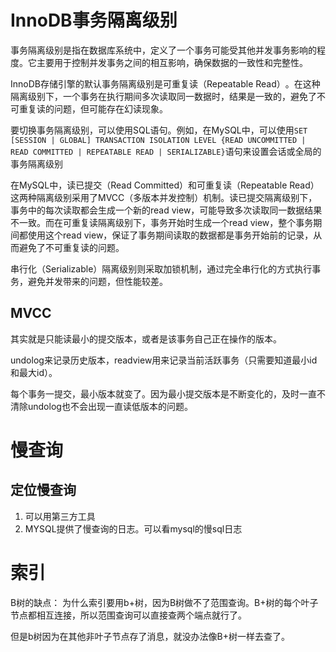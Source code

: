 # InnoDB事务隔离级别
事务隔离级别是指在数据库系统中，‌定义了一个事务可能受其他并发事务影响的程度。‌它主要用于控制并发事务之间的相互影响，‌确保数据的一致性和完整性。‌

InnoDB存储引擎的默认事务隔离级别是可重复读（‌Repeatable Read）‌。‌在这种隔离级别下，‌一个事务在执行期间多次读取同一数据时，‌结果是一致的，‌避免了不可重复读的问题，‌但可能存在幻读现象。‌

要切换事务隔离级别，‌可以使用SQL语句。‌例如，‌在MySQL中，‌可以使用`SET [SESSION | GLOBAL] TRANSACTION ISOLATION LEVEL {READ UNCOMMITTED | READ COMMITTED | REPEATABLE READ | SERIALIZABLE}`语句来设置会话或全局的事务隔离级别‌

在MySQL中，‌读已提交（‌Read Committed）‌和可重复读（‌Repeatable Read）‌这两种隔离级别采用了MVCC（‌多版本并发控制）‌机制。‌读已提交隔离级别下，‌事务中的每次读取都会生成一个新的read view，‌可能导致多次读取同一数据结果不一致。‌而在可重复读隔离级别下，‌事务开始时生成一个read view，‌整个事务期间都使用这个read view，‌保证了事务期间读取的数据都是事务开始前的记录，‌从而避免了不可重复读的问题。‌

串行化（‌Serializable）‌隔离级别则采取加锁机制，‌通过完全串行化的方式执行事务，‌避免并发带来的问题，‌但性能较差。

## MVCC
其实就是只能读最小的提交版本，或者是该事务自己正在操作的版本。

undolog来记录历史版本，readview用来记录当前活跃事务（只需要知道最小id和最大id）。

每个事务一提交，最小版本就变了。因为最小提交版本是不断变化的，及时一直不清除undolog也不会出现一直读低版本的问题。

# 慢查询

## 定位慢查询
1. 可以用第三方工具
2. MYSQL提供了慢查询的日志。可以看mysql的慢sql日志

# 索引
B树的缺点：
为什么索引要用b+树，因为B树做不了范围查询。B+树的每个叶子节点都相互连接，所以范围查询可以直接查两个端点就行了。

但是b树因为在其他非叶子节点存了消息，就没办法像B+树一样去查了。

